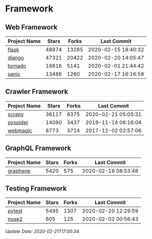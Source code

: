 # Framework

## Web Framework

| Project Name | Stars | Forks | Last Commit |
| ------------ | ----- | ----- | ----------- |
| [flask](https://github.com/pallets/flask) | 48974 | 13285 | 2020-02-15 18:40:32 |
| [django](https://github.com/django/django) | 47321 | 20422 | 2020-02-20 14:05:47 |
| [tornado](https://github.com/tornadoweb/tornado) | 18816 | 5141 | 2020-02-01 21:44:42 |
| [sanic](https://github.com/huge-success/sanic) | 13486 | 1260 | 2020-02-17 16:16:58 |

## Crawler Framework

| Project Name | Stars | Forks | Last Commit |
| ------------ | ----- | ----- | ----------- |
| [scrapy](https://github.com/scrapy/scrapy) | 36117 | 8375 | 2020-02-21 05:05:31 |
| [pyspider](https://github.com/binux/pyspider) | 14090 | 3437 | 2019-11-14 06:16:04 |
| [webmagic](https://github.com/code4craft/webmagic) | 8773 | 3714 | 2017-12-02 02:57:06 |

## GraphQL Framework

| Project Name | Stars | Forks | Last Commit |
| ------------ | ----- | ----- | ----------- |
| [graphene](https://github.com/graphql-python/graphene) | 5420 | 575 | 2020-02-18 08:53:48 |

## Testing Framework

| Project Name | Stars | Forks | Last Commit |
| ------------ | ----- | ----- | ----------- |
| [pytest](https://github.com/pytest-dev/pytest) | 5495 | 1307 | 2020-02-20 12:29:59 |
| [nose2](https://github.com/nose-devs/nose2) | 605 | 125 | 2020-02-02 00:56:43 |

*Update Date: 2020-02-21T17:00:34*
